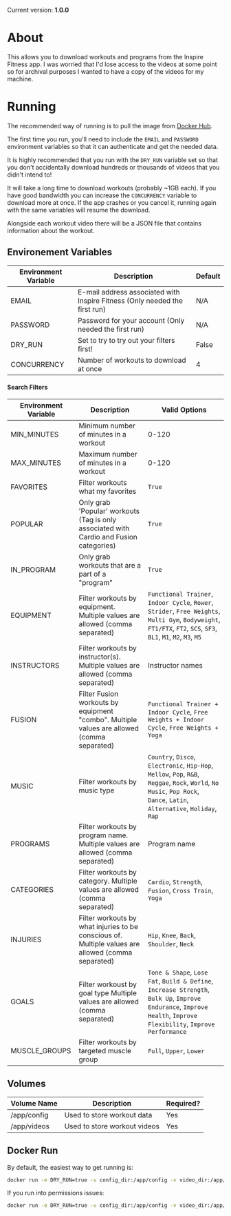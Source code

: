 Current version: **1.0.0**

# About
This allows you to download workouts and programs from the Inspire Fitness app. I was worried that I'd lose access to the videos at some point so for archival purposes I wanted to have a copy of the videos for my machine.

# Running
The recommended way of running is to pull the image from [Docker Hub](https://hub.docker.com/r/m0ngr31/inspire-fitness-archival).

The first time you run, you'll need to include the `EMAIL` and `PASSWORD` environment variables so that it can authenticate and get the needed data.

It is highly recommended that you run with the `DRY_RUN` variable set so that you don't accidentally download hundreds or thousands of videos that you didn't intend to!

It will take a long time to download workouts (probably ~1GB each). If you have good bandwidth you can increase the `CONCURRENCY` variable to download more at once. If the app crashes or you cancel it, running again with the same variables will resume the download.

Alongside each workout video there will be a JSON file that contains information about the workout.

## Environement Variables
| Environment Variable | Description | Default |
|---|---|---|
| EMAIL | E-mail address associated with Inspire Fitness (Only needed the first run) | N/A |
| PASSWORD | Password for your account (Only needed the first run) | N/A |
| DRY_RUN | Set to try to try out your filters first! | False |
| CONCURRENCY | Number of workouts to download at once | 4 |

#### Search Filters
| Environment Variable | Description | Valid Options |
|---|---|---|
| MIN_MINUTES | Minimum number of minutes in a workout | 0-120 |
| MAX_MINUTES | Maximum number of minutes in a workout | 0-120 |
| FAVORITES | Filter workouts what my favorites | `True` |
| POPULAR | Only grab 'Popular' workouts (Tag is only associated with Cardio and Fusion categories) | `True` |
| IN_PROGRAM | Only grab workouts that are a part of a "program" | `True` |
| EQUIPMENT | Filter workouts by equipment. Multiple values are allowed (comma separated) | `Functional Trainer`, `Indoor Cycle`, `Rower`, `Strider`, `Free Weights`, `Multi Gym`, `Bodyweight`, `FT1/FTX`, `FT2`, `SCS`, `SF3`, `BL1`, `M1`, `M2`, `M3`, `M5` |
| INSTRUCTORS | Filter workouts by instructor(s). Multiple values are allowed (comma separated) | Instructor names |
| FUSION | Filter Fusion workouts by equipment "combo". Multiple values are allowed (comma separated) | `Functional Trainer + Indoor Cycle`, `Free Weights + Indoor Cycle`, `Free Weights + Yoga` |
| MUSIC | Filter workouts by music type | `Country`, `Disco`, `Electronic`, `Hip-Hop`, `Mellow`, `Pop`, `R&B`, `Reggae`, `Rock`, `World`, `No Music`, `Pop Rock`, `Dance`, `Latin`, `Alternative`, `Holiday`, `Rap` |
| PROGRAMS | Filter workouts by program name. Multiple values are allowed (comma separated) | Program name |
| CATEGORIES | Filter workouts by category. Multiple values are allowed (comma separated) | `Cardio`, `Strength`, `Fusion`, `Cross Train`, `Yoga` |
| INJURIES | Filter workouts by what injuries to be conscious of. Multiple values are allowed (comma separated) | `Hip`, `Knee`, `Back`, `Shoulder`, `Neck` |
| GOALS | Filter workoust by goal type Multiple values are allowed (comma separated) | `Tone & Shape`, `Lose Fat`, `Build & Define`, `Increase Strength`, `Bulk Up`, `Improve Endurance`, `Improve Health`, `Improve Flexibility`, `Improve Performance` |
| MUSCLE_GROUPS | Filter workouts by targeted muscle group | `Full`, `Upper`, `Lower` |

## Volumes
| Volume Name | Description | Required? |
|---|---|---|
| /app/config | Used to store workout data | Yes |
| /app/videos | Used to store workout videos | Yes |


## Docker Run
By default, the easiest way to get running is:

```bash
docker run -e DRY_RUN=true -v config_dir:/app/config -v video_dir:/app/videos m0ngr31/inspire-fitness-archival
```

If you run into permissions issues:

```bash
docker run -e DRY_RUN=true -v config_dir:/app/config -v video_dir:/app/videos -e PUID=$(id -u $USER) -e PGID=$(id -g $USER) m0ngr31/inspire-fitness-archival
```

